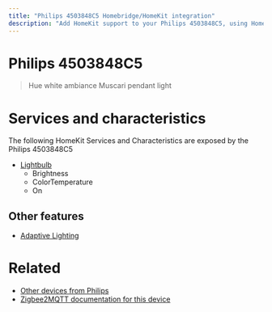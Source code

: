 ```yaml
---
title: "Philips 4503848C5 Homebridge/HomeKit integration"
description: "Add HomeKit support to your Philips 4503848C5, using Homebridge, Zigbee2MQTT and homebridge-z2m."
---
```

<!---
This file has been GENERATED using src/docgen/docgen.ts
DO NOT EDIT THIS FILE MANUALLY!
-->
# Philips 4503848C5
> Hue white ambiance Muscari pendant light


# Services and characteristics
The following HomeKit Services and Characteristics are exposed by
the Philips 4503848C5

* [Lightbulb](../../light.md)
  * Brightness
  * ColorTemperature
  * On


## Other features
* [Adaptive Lighting](../../light.md)


# Related
* [Other devices from Philips](../index.md#philips)
* [Zigbee2MQTT documentation for this device](https://www.zigbee2mqtt.io/devices/4503848C5.html)